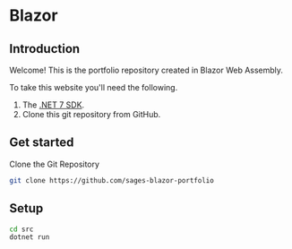 # Blazor 

## Introduction

Welcome! This is the portfolio repository created in Blazor Web Assembly.

To take this website you'll need the following.

1. The [.NET 7 SDK](https://dotnet.microsoft.com/en-us/download/dotnet/7.0).
2. Clone this git repository from GitHub.

## Get started

Clone the Git Repository
``` bash
git clone https://github.com/sages-blazor-portfolio
```

## Setup
``` bash
cd src
dotnet run
```
